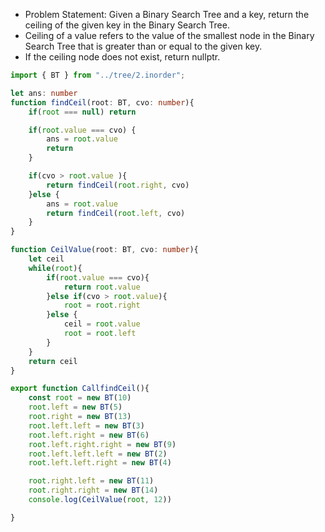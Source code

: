 - Problem Statement: Given a Binary Search Tree and a key, return the ceiling of the given key in the Binary Search Tree.
- Ceiling of a value refers to the value of the smallest node in the Binary Search Tree that is greater than or equal to the given key.
- If the ceiling node does not exist, return nullptr.

```ts
import { BT } from "../tree/2.inorder";

let ans: number
function findCeil(root: BT, cvo: number){
    if(root === null) return 

    if(root.value === cvo) {
        ans = root.value
        return 
    }

    if(cvo > root.value ){
        return findCeil(root.right, cvo)
    }else {
        ans = root.value
        return findCeil(root.left, cvo)
    }
}

function CeilValue(root: BT, cvo: number){
    let ceil 
    while(root){
        if(root.value === cvo){
            return root.value
        }else if(cvo > root.value){
            root = root.right
        }else {
            ceil = root.value
            root = root.left
        }
    }
    return ceil
}

export function CallfindCeil(){
    const root = new BT(10)
    root.left = new BT(5)
    root.right = new BT(13)
    root.left.left = new BT(3)
    root.left.right = new BT(6)
    root.left.right.right = new BT(9)
    root.left.left.left = new BT(2)
    root.left.left.right = new BT(4)

    root.right.left = new BT(11)
    root.right.right = new BT(14)
    console.log(CeilValue(root, 12))

}

```

